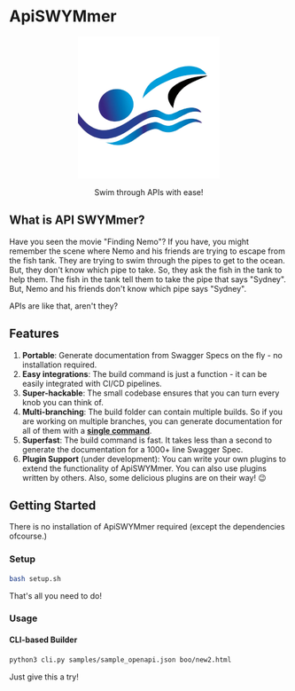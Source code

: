 # ApiSWYMmer

<center><img src="./assets/apiswymmer-logo.png" />

Swim through APIs with ease!
</center>

## What is API SWYMmer?

Have you seen the movie "Finding Nemo"? If you have, you might remember the scene where Nemo and his friends are trying to escape from the fish tank. They are trying to swim through the pipes to get to the ocean. But, they don't know which pipe to take. So, they ask the fish in the tank to help them. The fish in the tank tell them to take the pipe that says "Sydney". But, Nemo and his friends don't know which pipe says "Sydney".

APIs are like that, aren't they?

## Features

1. **Portable**: Generate documentation from Swagger Specs on the fly - no installation required.
2. **Easy integrations**: The build command is just a function - it can be easily integrated with CI/CD pipelines.
3. **Super-hackable**: The small codebase ensures that you can turn every knob you can think of.
4. **Multi-branching**: The build folder can contain multiple builds. So if you are working on multiple branches, you can generate documentation for all of them with a [**single command**](#builder_command).
5. **Superfast**: The build command is fast. It takes less than a second to generate the documentation for a 1000+ line Swagger Spec.
6. **Plugin Support** (under development): You can write your own plugins to extend the functionality of ApiSWYMmer. You can also use plugins written by others. Also, some delicious plugins are on their way! :wink:

## Getting Started

There is no installation of ApiSWYMmer required (except the dependencies ofcourse.)

### Setup

```bash
bash setup.sh
```

That's all you need to do!

### Usage

#### CLI-based Builder

<div id="builder_command" />

```bash
python3 cli.py samples/sample_openapi.json boo/new2.html
```

Just give this a try!

